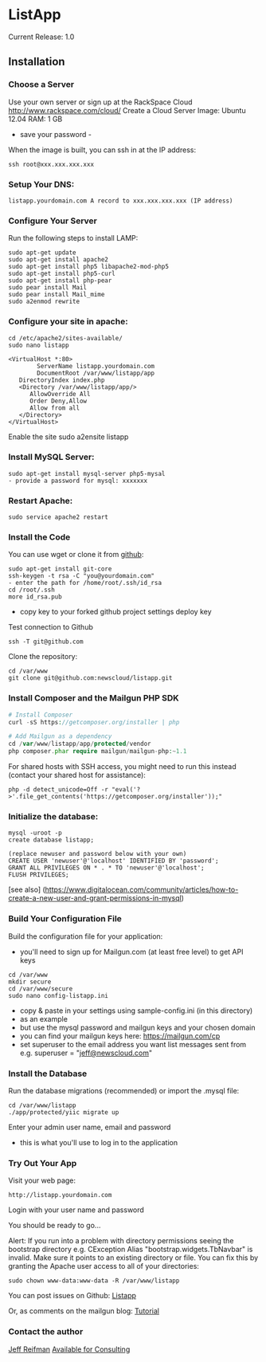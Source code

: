 ListApp
===========

Current Release: 1.0

Installation
------------

### Choose a Server
Use your own server or sign up at the RackSpace Cloud
http://www.rackspace.com/cloud/
Create a Cloud Server
Image: Ubuntu 12.04
RAM: 1 GB
- save your password -

When the image is built, you can ssh in at the IP address:
```
ssh root@xxx.xxx.xxx.xxx
```

### Setup Your DNS:
```
listapp.yourdomain.com A record to xxx.xxx.xxx.xxx (IP address)
```

### Configure Your Server
Run the following steps to install LAMP:

```
sudo apt-get update
sudo apt-get install apache2
sudo apt-get install php5 libapache2-mod-php5
sudo apt-get install php5-curl
sudo apt-get install php-pear
sudo pear install Mail
sudo pear install Mail_mime
sudo a2enmod rewrite
```

### Configure your site in apache:
```
cd /etc/apache2/sites-available/
sudo nano listapp
```
```
<VirtualHost *:80>
        ServerName listapp.yourdomain.com
        DocumentRoot /var/www/listapp/app 
   DirectoryIndex index.php
   <Directory /var/www/listapp/app/>
      AllowOverride All
      Order Deny,Allow
      Allow from all
   </Directory>
</VirtualHost>
```

Enable the site
sudo a2ensite listapp

### Install MySQL Server:
```
sudo apt-get install mysql-server php5-mysal
- provide a password for mysql: xxxxxxx
```

### Restart Apache:
```
sudo service apache2 restart
```
### Install the Code

You can use wget or clone it from [github](https://github.com/mailgun/listapp):
```
sudo apt-get install git-core
ssh-keygen -t rsa -C "you@yourdomain.com"
- enter the path for /home/root/.ssh/id_rsa
cd /root/.ssh
more id_rsa.pub
```
- copy key to your forked github project settings deploy key

Test connection to Github
```
ssh -T git@github.com
```
Clone the repository:
```
cd /var/www
git clone git@github.com:newscloud/listapp.git
```

### Install Composer and the Mailgun PHP SDK

```PHP
# Install Composer
curl -sS https://getcomposer.org/installer | php

# Add Mailgun as a dependency
cd /var/www/listapp/app/protected/vendor
php composer.phar require mailgun/mailgun-php:~1.1
``` 

For shared hosts with SSH access, you might need to run this instead (contact 
your shared host for assistance): 
```
php -d detect_unicode=Off -r "eval('?>'.file_get_contents('https://getcomposer.org/installer'));"
```

### Initialize the database:
```
mysql -uroot -p
create database listapp;

(replace newuser and password below with your own)
CREATE USER 'newuser'@'localhost' IDENTIFIED BY 'password';
GRANT ALL PRIVILEGES ON * . * TO 'newuser'@'localhost';
FLUSH PRIVILEGES;
```
[see also] (https://www.digitalocean.com/community/articles/how-to-create-a-new-user-and-grant-permissions-in-mysql)

### Build Your Configuration File

Build the configuration file for your application:
- you'll need to sign up for Mailgun.com (at least free level) to get API keys
```
cd /var/www
mkdir secure
cd /var/www/secure
sudo nano config-listapp.ini
```
- copy & paste in your settings using sample-config.ini (in this directory)
- as an example
- but use the mysql password and mailgun keys and your chosen domain
- you can find your mailgun keys here: https://mailgun.com/cp
- set superuser to the email address you want list messages sent from
e.g. superuser = "jeff@newscloud.com"

### Install the Database
Run the database migrations (recommended) or import the .mysql file:
```
cd /var/www/listapp
./app/protected/yiic migrate up
```
Enter your admin user name, email and password
- this is what you'll use to log in to the application

### Try Out Your App
Visit your web page:
```
http://listapp.yourdomain.com
```
Login with your user name and password

You should be ready to go...

Alert: If you run into a problem with directory permissions seeing the bootstrap directory e.g. CException Alias "bootstrap.widgets.TbNavbar" is invalid. Make sure it points to an existing directory or file. You can fix this by granting the Apache user access to all of your directories:
```
sudo chown www-data:www-data -R /var/www/listapp
```
You can post issues on Github:
[Listapp](https://github.com/mailgun/listapp/issues)

Or, as comments on the mailgun blog:
[Tutorial](http://blog.mailgun.com/post/turnkey-mailing-list-applet-using-the-mailgun-php-sdk)

### Contact the author
[Jeff Reifman](http://jeffreifman.com/contact)
[Available for Consulting](http://jeffreifman.com/consulting)
